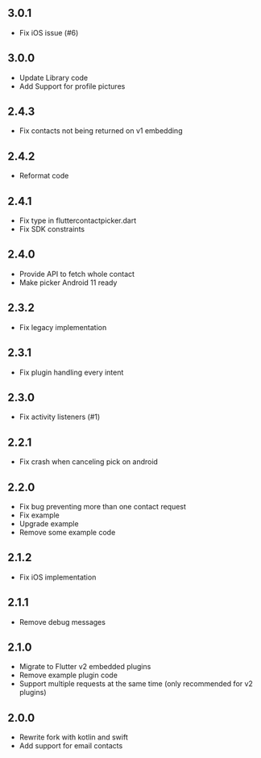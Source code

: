 ## 3.0.1
- Fix iOS issue (#6)
## 3.0.0
- Update Library code
- Add Support for profile pictures
## 2.4.3
- Fix contacts not being returned on v1 embedding
## 2.4.2
- Reformat code
## 2.4.1
- Fix type in fluttercontactpicker.dart
- Fix SDK constraints
## 2.4.0
- Provide API to fetch whole contact
- Make picker Android 11 ready
## 2.3.2
- Fix legacy implementation
## 2.3.1
- Fix plugin handling every intent
## 2.3.0
- Fix activity listeners (#1)
## 2.2.1
- Fix crash when canceling pick on android
## 2.2.0
- Fix bug preventing more than one contact request
- Fix example
- Upgrade example
- Remove some example code
## 2.1.2
- Fix iOS implementation
## 2.1.1
- Remove debug messages
## 2.1.0
- Migrate to Flutter v2 embedded plugins
- Remove example plugin code
- Support multiple requests at the same time (only recommended for v2 plugins)
## 2.0.0
- Rewrite fork with kotlin and swift
- Add support for email contacts
